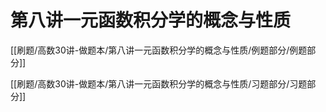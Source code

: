 # 第八讲一元函数积分学的概念与性质
[[刷题/高数30讲-做题本/第八讲一元函数积分学的概念与性质/例题部分/例题部分]]

[[刷题/高数30讲-做题本/第八讲一元函数积分学的概念与性质/习题部分/习题部分]]